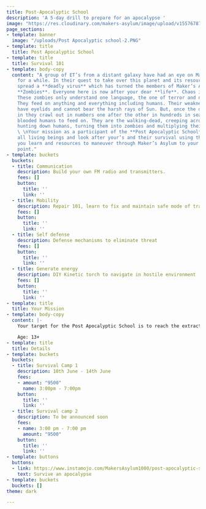 ```yaml
---
title: Post-Apocalyptic School
description: 'A 5-day drill to prepare for an apocalypse '
image: "https://res.cloudinary.com/makers-asylum/image/upload/v1557678765/Post%20AS%20Banner.png"
page_sections:
- template: banner
  image: "/uploads/Post Apocalyptic school-2.PNG"
- template: title
  title: Post Apocalyptic School
- template: title
  title: Survival 101
- template: body-copy
  content: "A group of ET’s from a distant galaxy have had an eye on Maker’s Asylum
    for a while. In their quest to take over this planet and its resources they have
    spread a **deadly virus** which has turned the members of Maker’s Asylum into
    **Zombies**. Everyone here is now after your dear **life**. Chaos is everywhere.
    These zombies only understand one language, the one of terror and nightmares.
    They feed on anything and everything including humans. Their weakness? They don’t
    have eyelids and cannot bear the harsh rays of Sun. But, once the darkness seeps
    in they crawl out in numbers one after the other in hundreds in search of warm
    blooded humans to feed on. They are the walking-dead, creeping across streets
    hunting down humans, turning them into zombies and multiplying their count.\n\n
    \ \nYour mission as a participant of the **Post Apocalyptic School** is to organise
    all living beings and look after your’s and their survival using the new skills
    you learn and resources to maneuver through Maker’s Asylum to your extraction
    point."
- template: buckets
  buckets:
  - title: Communication
    description: Build your own FM radio and transmitters.
    fees: []
    button:
      title: ''
      link: ''
  - title: Mobility
    description: Repair 101, learn to fix and maintain safe mode of transit
    fees: []
    button:
      title: ''
      link: ''
  - title: Self defense
    description: Defense mechanisms to eliminate threat
    fees: []
    button:
      title: ''
      link: ''
  - title: Generate energy
    description: DIY Kinetic torch to navigate in hostile environment
    fees: []
    button:
      title: ''
      link: ''
- template: title
  title: Your Mission
- template: body-copy
  content: |-
    Your target for the Post Apocalyptic School is to reach the extraction point from anywhere using tools, weapons and survive the apocalypse. But most importantly you'll have to think and apply ways of coming up with solutions.

    Age: 13+
- template: title
  title: Details
- template: buckets
  buckets:
  - title: Survival Camp 1
    description: 10th June - 14th June
    fees:
    - amount: "9500"
      name: 3:00pm - 7:00pm
    button:
      title: ''
      link: ''
  - title: Survival camp 2
    description: To be announced soon
    fees:
    - name: 3:00 pm - 7:00 pm
      amount: "9500"
    button:
      title: ''
      link: ''
- template: buttons
  buttons:
  - link: https://www.instamojo.com/MakersAsylum1000/post-apocalyptic-school/
    text: Survive an apocalypse
- template: buckets
  buckets: []
theme: dark

---
```

